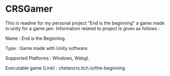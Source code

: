 # CRSGamer
This is readme for my personal project "End is the beginning" a game made in unity for a game jam.
Information related to project is given as follows :

Name : End is the Beginning.

Type : Game made with Unity software.

Supported Platforms : Windows, Webgl.

Executable game (Link) : chetancrs.itch.io/the-beginning
